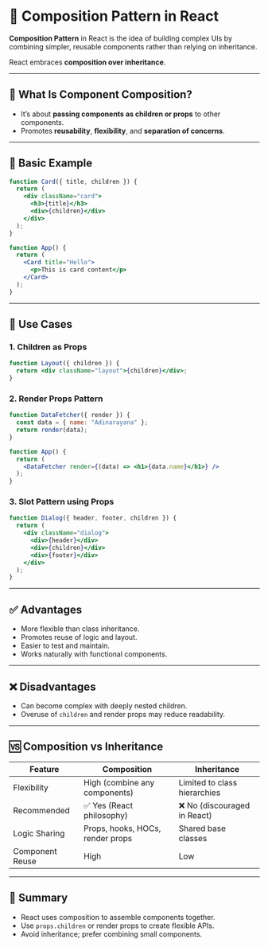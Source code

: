 
# 🧱 Composition Pattern in React

**Composition Pattern** in React is the idea of building complex UIs by combining simpler, reusable components rather than relying on inheritance.

React embraces **composition over inheritance**.

---

## 🔄 What Is Component Composition?

- It’s about **passing components as children or props** to other components.
- Promotes **reusability**, **flexibility**, and **separation of concerns**.

---

## 🧩 Basic Example

```jsx
function Card({ title, children }) {
  return (
    <div className="card">
      <h3>{title}</h3>
      <div>{children}</div>
    </div>
  );
}

function App() {
  return (
    <Card title="Hello">
      <p>This is card content</p>
    </Card>
  );
}
```

---

## 🎯 Use Cases

### 1. **Children as Props**
```jsx
function Layout({ children }) {
  return <div className="layout">{children}</div>;
}
```

### 2. **Render Props Pattern**
```jsx
function DataFetcher({ render }) {
  const data = { name: "Adinarayana" };
  return render(data);
}

function App() {
  return (
    <DataFetcher render={(data) => <h1>{data.name}</h1>} />
  );
}
```

### 3. **Slot Pattern using Props**
```jsx
function Dialog({ header, footer, children }) {
  return (
    <div className="dialog">
      <div>{header}</div>
      <div>{children}</div>
      <div>{footer}</div>
    </div>
  );
}
```

---

## ✅ Advantages

- More flexible than class inheritance.
- Promotes reuse of logic and layout.
- Easier to test and maintain.
- Works naturally with functional components.

---

## ❌ Disadvantages

- Can become complex with deeply nested children.
- Overuse of `children` and render props may reduce readability.

---

## 🆚 Composition vs Inheritance

| Feature            | Composition                       | Inheritance                    |
|--------------------|-----------------------------------|-------------------------------|
| Flexibility        | High (combine any components)     | Limited to class hierarchies  |
| Recommended        | ✅ Yes (React philosophy)         | ❌ No (discouraged in React)  |
| Logic Sharing      | Props, hooks, HOCs, render props  | Shared base classes           |
| Component Reuse    | High                              | Low                           |

---

## 📌 Summary

- React uses composition to assemble components together.
- Use `props.children` or render props to create flexible APIs.
- Avoid inheritance; prefer combining small components.
